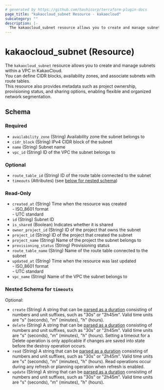 ```yaml
---
# generated by https://github.com/hashicorp/terraform-plugin-docs
page_title: "kakaocloud_subnet Resource - kakaocloud"
subcategory: ""
description: |-
  The kakaocloud_subnet resource allows you to create and manage subnets within a VPC in KakaoCloud.You can define CIDR blocks, availability zones, and associate subnets with route tables.This resource also provides metadata such as project ownership, provisioning status, and sharing options, enabling flexible and organized network segmentation.
---
```


# kakaocloud_subnet (Resource)

The `kakaocloud_subnet` resource allows you to create and manage subnets within a VPC in KakaoCloud.  
You can define CIDR blocks, availability zones, and associate subnets with route tables.  
This resource also provides metadata such as project ownership, provisioning status, and sharing options, enabling flexible and organized network segmentation.



<!-- schema generated by tfplugindocs -->
## Schema

### Required

- `availability_zone` (String) Availability zone the subnet belongs to
- `cidr_block` (String) IPv4 CIDR block of the subnet
- `name` (String) Subnet name
- `vpc_id` (String) ID of the VPC the subnet belongs to

### Optional

- `route_table_id` (String) ID of the route table connected to the subnet
- `timeouts` (Attributes) (see [below for nested schema](#nestedatt--timeouts))

### Read-Only

- `created_at` (String) Time when the resource was created<br/> - ISO_8601 format<br/> - UTC standard
- `id` (String) Subnet ID
- `is_shared` (Boolean) Indicates whether it is shared
- `owner_project_id` (String) ID of the project that owns the subnet
- `project_id` (String) ID of the project that created the subnet
- `project_name` (String) Name of the project the subnet belongs to
- `provisioning_status` (String) Provisioning status
- `route_table_name` (String) Name of the route table connected to the subnet
- `updated_at` (String) Time when the resource was last updated<br/> - ISO_8601 format<br/> - UTC standard
- `vpc_name` (String) Name of the VPC the subnet belongs to

<a id="nestedatt--timeouts"></a>
### Nested Schema for `timeouts`

Optional:

- `create` (String) A string that can be [parsed as a duration](https://pkg.go.dev/time#ParseDuration) consisting of numbers and unit suffixes, such as "30s" or "2h45m". Valid time units are "s" (seconds), "m" (minutes), "h" (hours).
- `delete` (String) A string that can be [parsed as a duration](https://pkg.go.dev/time#ParseDuration) consisting of numbers and unit suffixes, such as "30s" or "2h45m". Valid time units are "s" (seconds), "m" (minutes), "h" (hours). Setting a timeout for a Delete operation is only applicable if changes are saved into state before the destroy operation occurs.
- `read` (String) A string that can be [parsed as a duration](https://pkg.go.dev/time#ParseDuration) consisting of numbers and unit suffixes, such as "30s" or "2h45m". Valid time units are "s" (seconds), "m" (minutes), "h" (hours). Read operations occur during any refresh or planning operation when refresh is enabled.
- `update` (String) A string that can be [parsed as a duration](https://pkg.go.dev/time#ParseDuration) consisting of numbers and unit suffixes, such as "30s" or "2h45m". Valid time units are "s" (seconds), "m" (minutes), "h" (hours).
